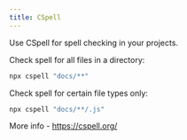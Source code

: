 ```yaml
---
title: CSpell
---
```


Use CSpell for spell checking in your projects.

Check spell for all files in a directory:
```bash
npx cspell "docs/**"
```

Check spell for certain file types only:
```bash
npx cspell "docs/**/.js"
```

More info - https://cspell.org/
